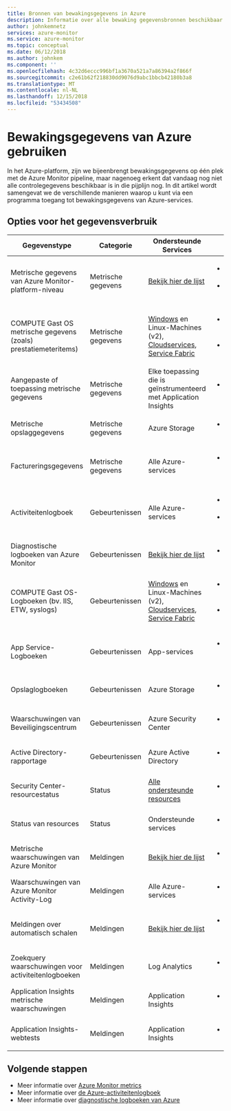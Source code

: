 ```yaml
---
title: Bronnen van bewakingsgegevens in Azure
description: Informatie over alle bewaking gegevensbronnen beschikbaar zijn op Azure vandaag nog.
author: johnkemnetz
services: azure-monitor
ms.service: azure-monitor
ms.topic: conceptual
ms.date: 06/12/2018
ms.author: johnkem
ms.component: ''
ms.openlocfilehash: 4c32d6eccc996bf1a3670a521a7a86394a2f866f
ms.sourcegitcommit: c2e61b62f218830dd9076d9abc1bbcb42180b3a8
ms.translationtype: MT
ms.contentlocale: nl-NL
ms.lasthandoff: 12/15/2018
ms.locfileid: "53434508"
---
```

# <a name="consume-monitoring-data-from-azure"></a>Bewakingsgegevens van Azure gebruiken

In het Azure-platform, zijn we bijeenbrengt bewakingsgegevens op één plek met de Azure Monitor pipeline, maar nagenoeg erkent dat vandaag nog niet alle controlegegevens beschikbaar is in die pijplijn nog. In dit artikel wordt samengevat we de verschillende manieren waarop u kunt via een programma toegang tot bewakingsgegevens van Azure-services.

## <a name="options-for-data-consumption"></a>Opties voor het gegevensverbruik

| Gegevenstype | Categorie | Ondersteunde Services | Methoden voor toegang |
| --- | --- | --- | --- |
| Metrische gegevens van Azure Monitor-platform-niveau | Metrische gegevens | [Bekijk hier de lijst](../azure-monitor/platform/metrics-supported.md) | <ul><li>**REST-API:** [Metrische API van Azure Monitor](https://docs.microsoft.com/rest/api/monitor/metrics)</li><li>**Storage blob of event hub:** [Diagnostische instellingen](monitoring-overview-of-diagnostic-logs.md#diagnostic-settings)</li></ul> |
| COMPUTE Gast OS metrische gegevens (zoals) prestatiemeteritems) | Metrische gegevens | [Windows](/azure/vs-azure-tools-diagnostics-for-cloud-services-and-virtual-machines) en Linux-Machines (v2), [Cloudservices](../cloud-services/cloud-services-dotnet-diagnostics-trace-flow.md), [Service Fabric](../service-fabric/service-fabric-diagnostics-how-to-monitor-and-diagnose-services-locally.md) | <ul><li>**- Of blob Storage-tabel:** [Windows- of Linux Azure diagnostics](../azure-monitor/platform/diagnostics-extension-to-storage.md)</li><li>**Event hub:** [Windows Azure diagnostics](../azure-monitor/platform/diagnostics-extension-stream-event-hubs.md)</li></ul> |
| Aangepaste of toepassing metrische gegevens | Metrische gegevens | Elke toepassing die is geïnstrumenteerd met Application Insights | <ul><li>**REST-API:** [Application Insights REST-API](https://dev.applicationinsights.io/reference)</li></ul> |
| Metrische opslaggegevens | Metrische gegevens | Azure Storage | <ul><li>**Storage-tabel:** [Storage Analytics](https://docs.microsoft.com/rest/api/storageservices/storage-analytics)</li></ul> |
| Factureringsgegevens | Metrische gegevens | Alle Azure-services | <ul><li>**REST-API:** [Azure-Resource gebruiks- en RateCard API 's](../billing/billing-usage-rate-card-overview.md)</li></ul> |
| Activiteitenlogboek | Gebeurtenissen | Alle Azure-services | <ul><li>**REST-API:** [Azure Monitor gebeurtenissen API](https://docs.microsoft.com/rest/api/monitor/eventcategories)</li><li>**Storage blob of event hub:** [Logboekprofiel](monitoring-overview-activity-logs.md#export-the-activity-log-with-a-log-profile)</li></ul> |
| Diagnostische logboeken van Azure Monitor | Gebeurtenissen | [Bekijk hier de lijst](../azure-monitor/platform/tutorial-dashboards.md) | <ul><li>**Storage blob of event hub:** [Diagnostische instellingen](monitoring-overview-of-diagnostic-logs.md#diagnostic-settings)</li></ul> |
| COMPUTE Gast OS-Logboeken (bv. IIS, ETW, syslogs) | Gebeurtenissen | [Windows](/azure/vs-azure-tools-diagnostics-for-cloud-services-and-virtual-machines) en Linux-Machines (v2), [Cloudservices](../cloud-services/cloud-services-dotnet-diagnostics-trace-flow.md), [Service Fabric](../service-fabric/service-fabric-diagnostics-how-to-monitor-and-diagnose-services-locally.md) | <ul><li>**- Of blob Storage-tabel:** [Windows- of Linux Azure diagnostics](../azure-monitor/platform/diagnostics-extension-to-storage.md)</li><li>**Event hub:** [Windows Azure diagnostics](../azure-monitor/platform/diagnostics-extension-stream-event-hubs.md)</li></ul> |
| App Service-Logboeken | Gebeurtenissen | App-services | <ul><li>**Bestand, tabel of blob-opslag:** [Diagnostische gegevens van web-app](../app-service/web-sites-enable-diagnostic-log.md)</li></ul> |
| Opslaglogboeken | Gebeurtenissen | Azure Storage | <ul><li>**Storage-tabel:** [Storage Analytics](https://docs.microsoft.com/rest/api/storageservices/storage-analytics)</li></ul> |
| Waarschuwingen van Beveiligingscentrum | Gebeurtenissen | Azure Security Center | <ul><li>**REST-API:** [Beveiligingswaarschuwingen](https://msdn.microsoft.com/library/mt704050.aspx)</li></ul> |
| Active Directory-rapportage | Gebeurtenissen | Azure Active Directory | <ul><li>**REST-API:** [Azure Active Directory graph API](../active-directory/reports-monitoring/concept-reporting-api.md)</li></ul> |
| Security Center-resourcestatus | Status | [Alle ondersteunde resources](https://msdn.microsoft.com/library/mt704041.aspx#Anchor_1) | <ul><li>**REST-API:** [Beveiliging-statussen](https://msdn.microsoft.com/library/mt704041.aspx)</li></ul> |
| Status van resources | Status | Ondersteunde services | <ul><li>**REST-API:** [Resourcestatus REST-API](https://azure.microsoft.com/blog/reduce-troubleshooting-time-with-azure-resource-health/)</li></ul> |
| Metrische waarschuwingen van Azure Monitor | Meldingen | [Bekijk hier de lijst](../azure-monitor/platform/metrics-supported.md) | <ul><li>**Webhook:** [Azure metrische waarschuwingen](../azure-monitor/platform/alerts-webhooks.md)</li></ul> |
| Waarschuwingen van Azure Monitor Activity-Log | Meldingen | Alle Azure-services | <ul><li>**Webhook:** Waarschuwingen van Azure Activity Log</li></ul> |
| Meldingen over automatisch schalen | Meldingen | [Bekijk hier de lijst](../azure-monitor/platform/autoscale-overview.md#supported-services-for-autoscale) | <ul><li>**Webhook:** [Automatisch schalen melding webhook-schema voor nettolading](../azure-monitor/platform/autoscale-webhook-email.md#autoscale-notification-webhook-payload-schema)</li></ul> |
| Zoekquery waarschuwingen voor activiteitenlogboeken | Meldingen | Log Analytics | <ul><li>**Webhook:** [Webhookactie voor waarschuwingsregels](../monitoring-and-diagnostics/../azure-monitor/platform/alerts-log-webhook.md)</li></ul> |
| Application Insights metrische waarschuwingen | Meldingen | Application Insights | <ul><li>**Webhook:** [Application Insights-waarschuwingen](../application-insights/app-insights-alerts.md)</li></ul> |
| Application Insights-webtests | Meldingen | Application Insights | <ul><li>**Webhook:** [Application Insights-waarschuwingen](../application-insights/app-insights-alerts.md)</li></ul> |

## <a name="next-steps"></a>Volgende stappen

- Meer informatie over [Azure Monitor metrics](../azure-monitor/platform/data-collection.md)
- Meer informatie over [de Azure-activiteitenlogboek](monitoring-overview-activity-logs.md)
- Meer informatie over [diagnostische logboeken van Azure](monitoring-overview-of-diagnostic-logs.md)
